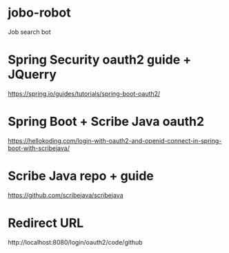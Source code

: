# jobo-robot
Job search bot
# Spring Security oauth2 guide + JQuerry
https://spring.io/guides/tutorials/spring-boot-oauth2/
# Spring Boot + Scribe Java oauth2
https://hellokoding.com/login-with-oauth2-and-openid-connect-in-spring-boot-with-scribejava/
# Scribe Java repo + guide
https://github.com/scribejava/scribejava
# Redirect URL
http://localhost:8080/login/oauth2/code/github